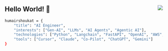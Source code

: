 <h2>
    Hello World! 👋
    <img align="right" src="https://komarev.com/ghpvc/?username=humairshoukat&style=circle&color=blueviolet">
</h2>

```bash
humairshoukat = {
    "title": "AI Engineer",
    "interests": ["Gen-AI", "LLMs", "AI Agents", "Agentic AI"],
    "technologies": ["Python", "Langchain", "FastAPI", "OpenAI", "AWS", "Docker"],
    "tools": ["Cursor", "Claude", "Co-Pilot", "ChatGPT", "Gemini"]
}
```

<!---
<div align="center">

| GitHub Stats | Top Languages |
|-------------|--------------|
| ![Humair's GitHub stats](https://github-readme-stats.vercel.app/api?username=humairshoukat&show_icons=true&theme=dark&rank_icon=github) | ![Top Langs](https://github-readme-stats.vercel.app/api/top-langs/?username=humairshoukat&langs_count=14&count_private=true&layout=compact&custom_title=Humair%20Shoukat%27s%20Top%20Languages&theme=dark&card_width=465&hide=java,PHP,hack,verilog,assembly,coq) |

</div>
--->


<!---
humairshoukat/humairshoukat is a ✨ special ✨ repository because its `README.md` (this file) appears on your GitHub profile.
You can click the Preview link to view your changes.
--->  
